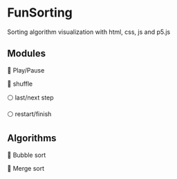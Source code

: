 # FunSorting
Sorting algorithm visualization with html, css, js and p5.js

## Modules
:radio_button: Play/Pause

:radio_button: shuffle

:white_circle: last/next step

:white_circle: restart/finish

## Algorithms
:radio_button: Bubble sort

:radio_button: Merge sort
